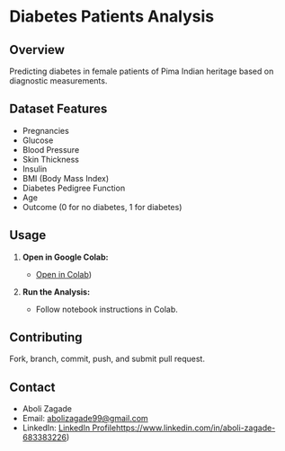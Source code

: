 # Diabetes Patients Analysis

## Overview

Predicting diabetes in female patients of Pima Indian heritage based on diagnostic measurements.

## Dataset Features

- Pregnancies
- Glucose
- Blood Pressure
- Skin Thickness
- Insulin
- BMI (Body Mass Index)
- Diabetes Pedigree Function
- Age
- Outcome (0 for no diabetes, 1 for diabetes)

## Usage

1. **Open in Google Colab:**
   - [Open in Colab](https://colab.research.google.com/drive/1-_QClvrTS2Uo1g-r9sbT27FO6udnJWRi?usp=sharing))

2. **Run the Analysis:**
   - Follow notebook instructions in Colab.

## Contributing

Fork, branch, commit, push, and submit pull request.

## Contact

- Aboli Zagade
- Email: abolizagade99@gmail.com
- LinkedIn: [LinkedIn Profile](https://www.linkedin.com/in/aboli-zagade-683383226)https://www.linkedin.com/in/aboli-zagade-683383226)
